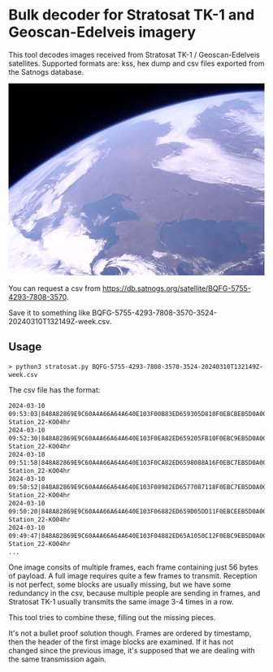 # Bulk decoder for Stratosat TK-1 and Geoscan-Edelveis imagery

This tool decodes images received from Stratosat TK-1 / Geoscan-Edelveis satellites. Supported formats are: kss, hex dump and
csv files exported from the Satnogs database.

![](images/2024-03-09T08:25:47.jpg)

You can request a csv from https://db.satnogs.org/satellite/BQFG-5755-4293-7808-3570. 

Save it to something like BQFG-5755-4293-7808-3570-3524-20240310T132149Z-week.csv.


## Usage

```
> python3 stratosat.py BQFG-5755-4293-7808-3570-3524-20240310T132149Z-week.csv
```

The csv file has the format:

```
2024-03-10 09:53:03|848A82869E9C60A4A66A64A640E103F00B83ED659305D810F0EBCBEB5D0A00004A04000004F7F11F80FF00000111590189000161339987000000000000000000||SONIKS: Station_22-KO04hr
2024-03-10 09:52:30|848A82869E9C60A4A66A64A640E103F0EA82ED659205FB10F0EBC9EB5D0A00004A04000005F6F01E80FF00000110590189000161339887000000000000000000||SONIKS: Station_22-KO04hr
2024-03-10 09:51:58|848A82869E9C60A4A66A64A640E103F0CA82ED6598088A16F0EBC7EB5D0A00004A04000007F5F01D80FE00000111590189000161339787000000000000000000||SONIKS: Station_22-KO04hr
2024-03-10 09:50:52|848A82869E9C60A4A66A64A640E103F08982ED6577087118F0EBC7EB5D0A00004A04000009F3F01980FE00000111590189000161339587000000000000000000||SONIKS: Station_22-KO04hr
2024-03-10 09:50:20|848A82869E9C60A4A66A64A640E103F06882ED659D05DD11F0EBCEEB5D0A00004A0400000BF2F01780FE00000111590189000161339487000000000000000000||SONIKS: Station_22-KO04hr
2024-03-10 09:49:47|848A82869E9C60A4A66A64A640E103F04882ED65A1050C12F0EBC9EB5D0A00004A0400000CF1F01580FD00000111590189000161339387000000000000000000||SONIKS: Station_22-KO04hr
...
```

One image consits of multiple frames, each frame containing just 56 bytes of payload. A full image requires quite a few frames to transmit. Reception is not perfect, some blocks are usually missing, but we have some redundancy in the csv, because multiple people are sending in frames, and Stratosat TK-1 usually transmits the same image 3-4 times in a row. 

This tool tries to combine these, filling out the missing pieces. 

It's not a bullet proof solution though. Frames are ordered by timestamp, then the header of the first image blocks are examined. If it has not changed since the previous image, it's supposed that we are dealing with the same transmission again. 
